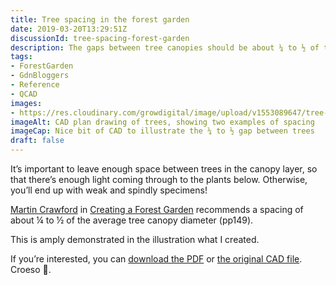```yaml
---
title: Tree spacing in the forest garden
date: 2019-03-20T13:29:51Z
discussionId: tree-spacing-forest-garden
description: The gaps between tree canopies should be about ¼ to ½ of the average tree canopy diameter. This is to allow enough light to reach the understorey plants.
tags: 
- ForestGarden
- GdnBloggers
- Reference
- QCAD
images: 
- https://res.cloudinary.com/growdigital/image/upload/v1553089647/tree-spacing.png
imageAlt: CAD plan drawing of trees, showing two examples of spacing
imageCap: Nice bit of CAD to illustrate the ¼ to ½ gap between trees
draft: false
---
```


It’s important to leave enough space between trees in the canopy layer, so that there’s enough light coming through to the plants below. Otherwise, you’ll end up with weak and spindly specimens! 

[Martin Crawford](https://www.agroforestry.co.uk/about_us/) in [Creating a Forest Garden](https://www.agroforestry.co.uk/product/creating-a-forest-garden-2/) recommends a spacing of about ¼ to ½ of the average tree canopy diameter (pp149). 

This is amply demonstrated in the illustration what I created.

If you’re interested, you can [download the PDF](https://res.cloudinary.com/growdigital/image/upload/v1553089647/tree-spacing.pdf) or [the original CAD file](https://res.cloudinary.com/growdigital/raw/upload/v1553090012/tree-spacing.dxf). Croeso 🙂.
